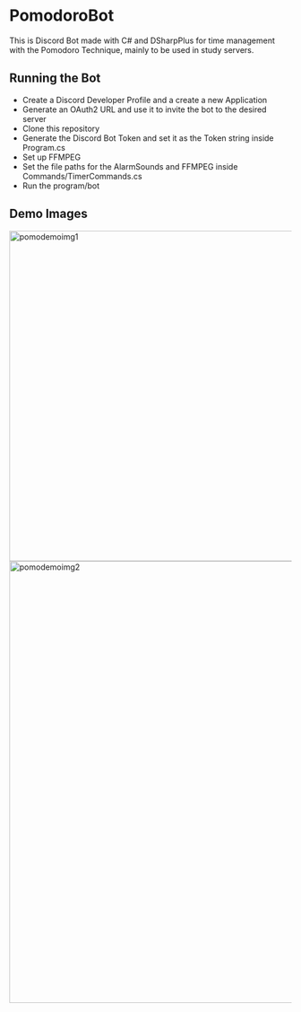 # PomodoroBot
This is Discord Bot made with C# and DSharpPlus for time management with the Pomodoro Technique, mainly to be used in study servers.

## Running the Bot
- Create a Discord Developer Profile and a create a new Application
- Generate an OAuth2 URL and use it to invite the bot to the desired server
- Clone this repository
- Generate the Discord Bot Token and set it as the Token string inside Program.cs
- Set up FFMPEG
- Set the file paths for the AlarmSounds and FFMPEG inside Commands/TimerCommands.cs
- Run the program/bot

## Demo Images
<img width="589" alt="pomodemoimg1" src="https://user-images.githubusercontent.com/62355475/164593083-0394a796-3b04-48ad-b640-9965657df8d6.png">
<img width="788" alt="pomodemoimg2" src="https://user-images.githubusercontent.com/62355475/164593616-a73fb0a6-d704-4c0a-92d6-60faeedae6e3.png">

